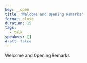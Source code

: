 ```yaml
---
key: __open
title: 'Welcome and Opening Remarks'
format: close
duration: 15
tags:
  - talk
speakers: []
draft: false
---
```

Welcome and Opening Remarks
